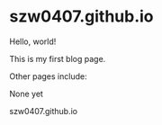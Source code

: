 # szw0407.github.io

Hello, world!

This is my first blog page.

Other pages include:

None yet

szw0407.github.io
